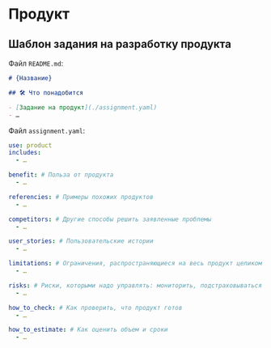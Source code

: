 # Продукт


## Шаблон задания на разработку продукта

Файл `README.md`:

```md
# {Название}

## 🛠️ Что понадобится

- [Задание на продукт](./assignment.yaml)
- …
```

Файл `assignment.yaml`:

```yaml
use: product
includes:
  - …

benefit: # Польза от продукта
  - …

referencies: # Примеры похожих продуктов
  - …

competitors: # Другие способы решить заявленные проблемы
  - …

user_stories: # Пользовательские истории
  - …

limitations: # Ограничения, распространяющиеся на весь продукт целиком
  - …

risks: # Риски, которыми надо управлять: мониторить, подстраховываться и иметь готовый план действий
  - …

how_to_check: # Как проверить, что продукт готов
  - …

how_to_estimate: # Как оценить объем и сроки
  - …
```
